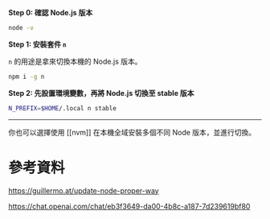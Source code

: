 **Step 0: 確認 Node.js 版本**

```bash
node -v
```

**Step 1: 安裝套件 `n`**

`n` 的用途是拿來切換本機的 Node.js 版本。

```bash
npm i -g n
```

**Step 2: 先設置環境變數，再將 Node.js 切換至 stable 版本**

```bash
N_PREFIX=$HOME/.local n stable
```

---

你也可以選擇使用 [[nvm]] 在本機全域安裝多個不同 Node 版本，並進行切換。

# 參考資料

<https://guillermo.at/update-node-proper-way>

<https://chat.openai.com/chat/eb3f3649-da00-4b8c-a187-7d239619bf80>
